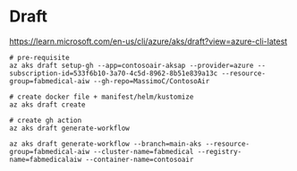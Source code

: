 # Draft

https://learn.microsoft.com/en-us/cli/azure/aks/draft?view=azure-cli-latest

```
# pre-requisite
az aks draft setup-gh --app=contosoair-aksap --provider=azure --subscription-id=533f6b10-3a70-4c5d-8962-8b51e839a13c --resource-group=fabmedical-aiw --gh-repo=MassimoC/ContosoAir

# create docker file + manifest/helm/kustomize
az aks draft create 

# create gh action
az aks draft generate-workflow

az aks draft generate-workflow --branch=main-aks --resource-group=fabmedical-aiw --cluster-name=fabmedical --registry-name=fabmedicalaiw --container-name=contosoair 

```